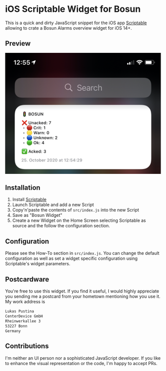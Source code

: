 # iOS Scriptable Widget for Bosun

This is a quick and dirty JavaScript snippet for the iOS app [Scriptable](https://scriptable.app) allowing to crate a Bosun Alarms overview widget for iOS 14+.


## Preview

 <p align="center"><img src=".docs/preview.jpg"></p>


## Installation

1. Install [Scriptable](https://scriptable.app)
1. Launch Scriptable and add a new Script
1. Copy'n'paste the contents of `src/index.js` into the new Script
1. Save as "Bosun Widget"
1. Create a new Widget on the Home Screen selecting Scriptable as source and the follow the configuration section.

## Configuration

Please see the How-To section in `src/index.js`. You can change the default configuration as well as set a widget specific configuration using Scriptable's widget parameters.


## Postcardware

You're free to use this widget. If you find it useful, I would highly appreciate you sending me a postcard from your hometown mentioning how you use it. My work address is

```
Lukas Pustina
CenterDevice GmbH
Rheinwerkallee 3
53227 Bonn
Germany
```

## Contributions

I'm neither an UI person nor a sophisticated JavaScript developer. If you like to enhance the visual representation or the code, I'm happy to accept PRs.

